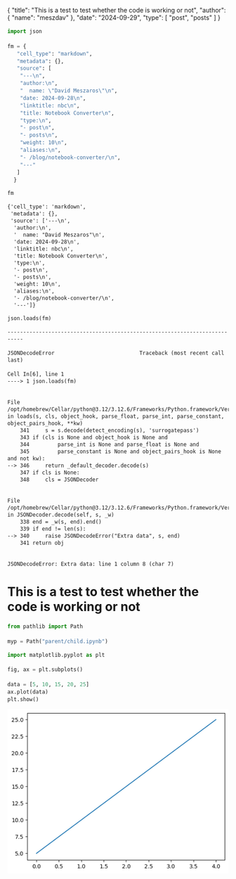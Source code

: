 {
  "title": "This is a test to test whether the code is working or not",
  "author": {
    "name": "meszdav"
  },
  "date": "2024-09-29",
  "type": [
    "post",
    "posts"
  ]
}
```python
import json

fm = {
   "cell_type": "markdown",
   "metadata": {},
   "source": [
    "---\n",
    "author:\n",
    "  name: \"David Meszaros\"\n",
    "date: 2024-09-28\n",
    "linktitle: nbc\n",
    "title: Notebook Converter\n",
    "type:\n",
    "- post\n",
    "- posts\n",
    "weight: 10\n",
    "aliases:\n",
    "- /blog/notebook-converter/\n",
    "---"
   ]
  }
```


```python
fm
```




    {'cell_type': 'markdown',
     'metadata': {},
     'source': ['---\n',
      'author:\n',
      '  name: "David Meszaros"\n',
      'date: 2024-09-28\n',
      'linktitle: nbc\n',
      'title: Notebook Converter\n',
      'type:\n',
      '- post\n',
      '- posts\n',
      'weight: 10\n',
      'aliases:\n',
      '- /blog/notebook-converter/\n',
      '---']}




```python
json.loads(fm)
```


    ---------------------------------------------------------------------------

    JSONDecodeError                           Traceback (most recent call last)

    Cell In[6], line 1
    ----> 1 json.loads(fm)


    File /opt/homebrew/Cellar/python@3.12/3.12.6/Frameworks/Python.framework/Versions/3.12/lib/python3.12/json/__init__.py:346, in loads(s, cls, object_hook, parse_float, parse_int, parse_constant, object_pairs_hook, **kw)
        341     s = s.decode(detect_encoding(s), 'surrogatepass')
        343 if (cls is None and object_hook is None and
        344         parse_int is None and parse_float is None and
        345         parse_constant is None and object_pairs_hook is None and not kw):
    --> 346     return _default_decoder.decode(s)
        347 if cls is None:
        348     cls = JSONDecoder


    File /opt/homebrew/Cellar/python@3.12/3.12.6/Frameworks/Python.framework/Versions/3.12/lib/python3.12/json/decoder.py:340, in JSONDecoder.decode(self, s, _w)
        338 end = _w(s, end).end()
        339 if end != len(s):
    --> 340     raise JSONDecodeError("Extra data", s, end)
        341 return obj


    JSONDecodeError: Extra data: line 1 column 8 (char 7)


# This is a test to test whether the code is working or not


```python
from pathlib import Path

myp = Path("parent/child.ipynb")
```


```python
import matplotlib.pyplot as plt

fig, ax = plt.subplots()

data = [5, 10, 15, 20, 25]
ax.plot(data)
plt.show()
```


    
![png](resources/output_6_0.png)
    

